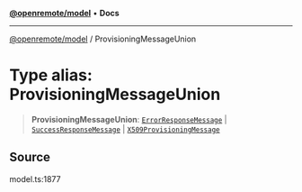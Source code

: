 [**@openremote/model**](../README.md) • **Docs**

***

[@openremote/model](../globals.md) / ProvisioningMessageUnion

# Type alias: ProvisioningMessageUnion

> **ProvisioningMessageUnion**: [`ErrorResponseMessage`](../interfaces/ErrorResponseMessage.md) \| [`SuccessResponseMessage`](../interfaces/SuccessResponseMessage.md) \| [`X509ProvisioningMessage`](../interfaces/X509ProvisioningMessage.md)

## Source

model.ts:1877
